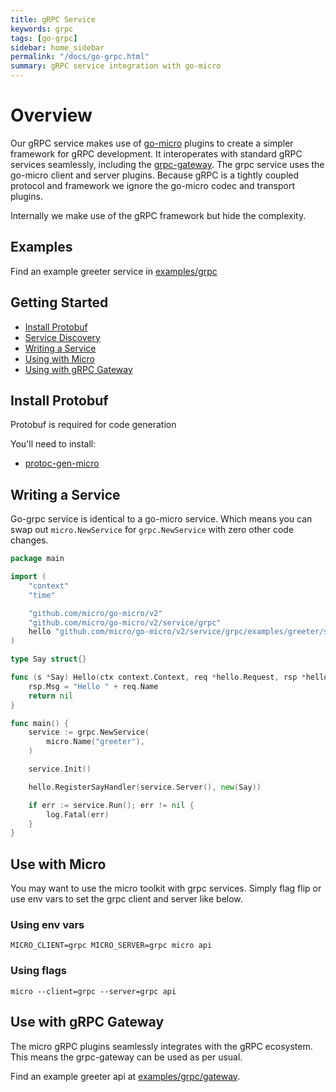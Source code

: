 ```yaml
---
title: gRPC Service
keywords: grpc
tags: [go-grpc]
sidebar: home_sidebar
permalink: "/docs/go-grpc.html"
summary: gRPC service integration with go-micro
---
```


# Overview

Our gRPC service makes use of [go-micro](https://github.com/micro/go-micro) plugins to create a simpler framework for gRPC development. It interoperates with 
standard gRPC services seamlessly, including the [grpc-gateway](https://github.com/grpc-ecosystem/grpc-gateway). The grpc service uses 
the go-micro client and server plugins. Because gRPC is a tightly coupled protocol and framework we ignore 
the go-micro codec and transport plugins.

Internally we make use of the gRPC framework but hide the complexity.

## Examples

Find an example greeter service in [examples/grpc](https://github.com/micro/examples/tree/master/grpc)

## Getting Started

- [Install Protobuf](#install-protobuf)
- [Service Discovery](#service-discovery)
- [Writing a Service](#writing-a-service)
- [Using with Micro](#use-with-micro)
- [Using with gRPC Gateway](#use-with-grpc-gateway)


## Install Protobuf

Protobuf is required for code generation

You'll need to install:

- [protoc-gen-micro](https://github.com/micro/micro/tree/master/cmd/protoc-gen-micro)

## Writing a Service

Go-grpc service is identical to a go-micro service. Which means you can swap out `micro.NewService` for `grpc.NewService` 
with zero other code changes.

```go
package main

import (
	"context"
	"time"

	"github.com/micro/go-micro/v2"
	"github.com/micro/go-micro/v2/service/grpc"
	hello "github.com/micro/go-micro/v2/service/grpc/examples/greeter/server/proto/hello"
)

type Say struct{}

func (s *Say) Hello(ctx context.Context, req *hello.Request, rsp *hello.Response) error {
	rsp.Msg = "Hello " + req.Name
	return nil
}

func main() {
	service := grpc.NewService(
		micro.Name("greeter"),
	)

	service.Init()

	hello.RegisterSayHandler(service.Server(), new(Say))

	if err := service.Run(); err != nil {
		log.Fatal(err)
	}
}
```

## Use with Micro

You may want to use the micro toolkit with grpc services. Simply flag flip or use env vars to set the 
grpc client and server like below.

### Using env vars

```
MICRO_CLIENT=grpc MICRO_SERVER=grpc micro api
```

### Using flags

```shell
micro --client=grpc --server=grpc api
```

## Use with gRPC Gateway

The micro gRPC plugins seamlessly integrates with the gRPC ecosystem. This means the grpc-gateway can be used as per usual.

Find an example greeter api at [examples/grpc/gateway](https://github.com/micro/examples/tree/master/grpc/gateway).

